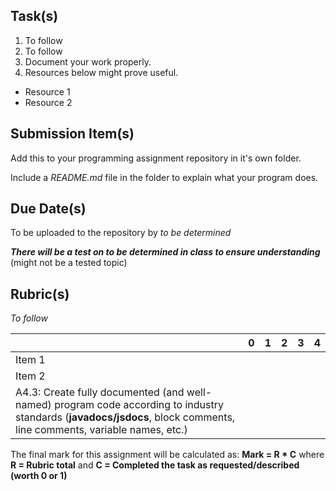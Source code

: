 
Task(s)
-------
1. To follow
2. To follow
3. Document your work properly.
4. Resources below might prove useful.  

* Resource 1
* Resource 2



Submission Item(s)
------------------
Add this to your programming assignment repository in it's own folder.

Include a _README.md_ file in the folder to explain what your program does.


Due Date(s)
-------------
To be uploaded to the repository by _to be determined_

_**There will be a test on _to be determined_ in class to ensure understanding**_ (might not be a tested topic)


Rubric(s)
---------
_To follow_

|                                          | 0    | 1    | 2    | 3    | 4    |
| ---------------------------------------- | ---- | ---- | ---- | ---- | ---- |
| Item 1                                   |      |      |      |      |      |
| Item 2                                   |      |      |      |      |      |
| A4.3: Create fully documented (and well-named) program code according to industry standards (**javadocs/jsdocs**, block comments, line comments, variable names, etc.) |      |      |      |      |      |

The final mark for this assignment will be calculated as: __Mark = R * C__ where **R = Rubric total** and **C = Completed the task as requested/described (worth 0 or 1)**
